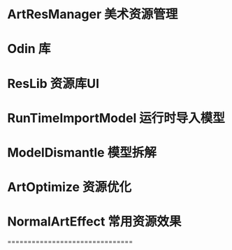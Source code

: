 # ArtResManager  美术资源管理
# Odin 库
# ResLib 资源库UI
# RunTimeImportModel 运行时导入模型
# ModelDismantle  模型拆解
# ArtOptimize    资源优化
# NormalArtEffect 常用资源效果
===============================
